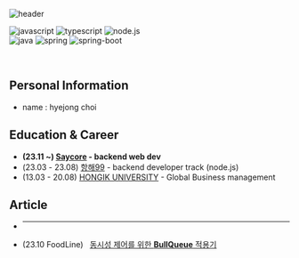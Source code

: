 <div>

  ![header](https://capsule-render.vercel.app/api?type=waving&color=gradient&height=170&section=header&text=HYEJONG%20CHOI&fontSize=50&animation=fadeIn&fontAlignY=35&desc=Backend%20Developer&descAlignY=55&descAlign=70.5)
</div>

<img alt="javascript" src="https://img.shields.io/badge/JavaScript-F7DF1E?style=flat&logo=JavaScript&logoColor=white"> <img alt="typescript" src="https://img.shields.io/badge/TypeScript-3178C6?style=flat&logo=TypeScript&logoColor=white"> <img alt="node.js" src="https://img.shields.io/badge/Node.js-5FA04E?style=flat&logo=Node.js&logoColor=white"><br>
<img alt="java" src="https://img.shields.io/badge/Java-5382a1?style=flat&logo=java&logoColor=white"> <img alt="spring" src="https://img.shields.io/badge/Spring-6DB33F?style=flat&logo=Spring&logoColor=white"> <img alt="spring-boot" src="https://img.shields.io/badge/SpringBoot-6DB33F?style=flat&logo=SpringBoot&logoColor=white">

<a href="" target="_blank"><img alt="" src="https://img.shields.io/badge/Resume-000?logo=About.me&logoColor=white&flat" style="vertical-align:center" /></a>
<a href="" target="_blank"><img alt="" src="https://img.shields.io/badge/Portfolio-000?logo=vercel&logoColor=yellow&flat" style="vertical-align:center" /></a>
<a href="https://www.instagram.com/fine__r/" target="_blank"><img alt="" src="https://img.shields.io/badge/Instagram-000?style=flat&logo=Instagram&logoColor=E4405F" style="vertical-align:center" /></a>
## Personal Information
- name : hyejong choi

## Education & Career 
- **(23.11 ~) [Saycore](https://www.saycore.io/) - backend web dev**
- (23.03 - 23.08) [항해99](https://hanghae99.spartacodingclub.kr/) - backend developer track (node.js)
- (13.03 - 20.08) [HONGIK UNIVERSITY](https://www.hongik.ac.kr/kr/index.do) - Global Business management

## Article
- ****
- (23.10 FoodLine) &nbsp; [동시성 제어를 위한 **BullQueue** 적용기](https://uncovered-library-f1f.notion.site/BullQueue-12227d2f548080b3bd4afbc32a853bfe?pvs=4)
